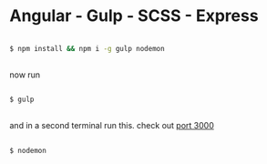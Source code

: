# Angular - Gulp - SCSS - Express

```bash
  
$ npm install && npm i -g gulp nodemon
  
```

now run
```bash
  
$ gulp
  
```

and in a second terminal run this. check out [port 3000](http://localhost:3000/)
```bash
  
$ nodemon
  
```